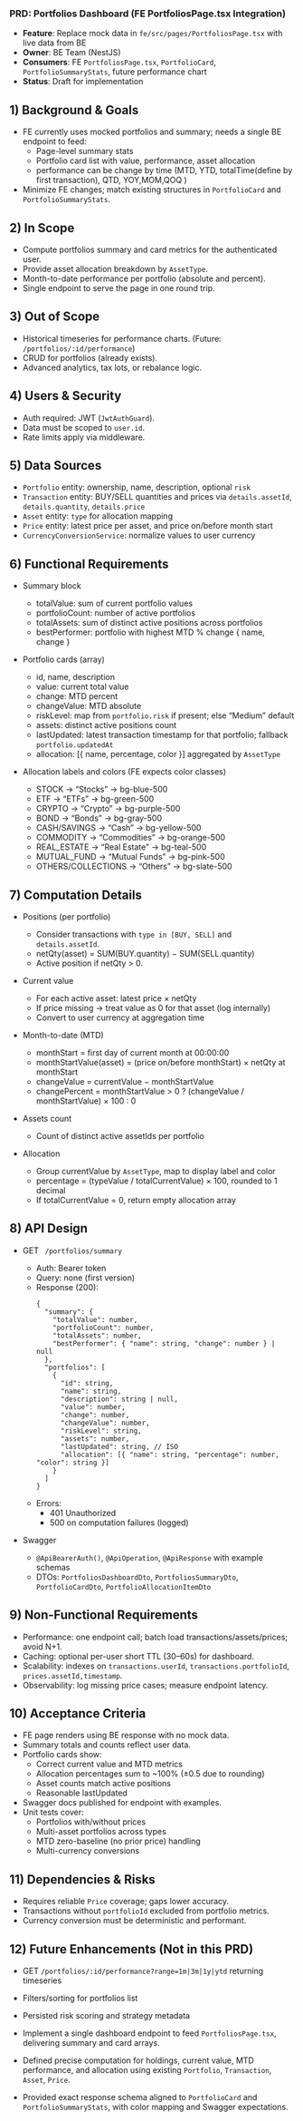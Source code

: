 ### PRD: Portfolios Dashboard (FE PortfoliosPage.tsx Integration)

- **Feature**: Replace mock data in `fe/src/pages/PortfoliosPage.tsx` with live data from BE
- **Owner**: BE Team (NestJS)
- **Consumers**: FE `PortfoliosPage.tsx`, `PortfolioCard`, `PortfolioSummaryStats`, future performance chart
- **Status**: Draft for implementation

## 1) Background & Goals
- FE currently uses mocked portfolios and summary; needs a single BE endpoint to feed:
  - Page-level summary stats
  - Portfolio card list with value, performance, asset allocation
  - performance can be change by time (MTD, YTD, totalTime(define by first transaction), QTD, YOY,MOM,QOQ )
- Minimize FE changes; match existing structures in `PortfolioCard` and `PortfolioSummaryStats`.

## 2) In Scope
- Compute portfolios summary and card metrics for the authenticated user.
- Provide asset allocation breakdown by `AssetType`.
- Month-to-date performance per portfolio (absolute and percent).
- Single endpoint to serve the page in one round trip.

## 3) Out of Scope
- Historical timeseries for performance charts. (Future: `/portfolios/:id/performance`)
- CRUD for portfolios (already exists).
- Advanced analytics, tax lots, or rebalance logic.

## 4) Users & Security
- Auth required: JWT (`JwtAuthGuard`).
- Data must be scoped to `user.id`.
- Rate limits apply via middleware.

## 5) Data Sources
- `Portfolio` entity: ownership, name, description, optional `risk`
- `Transaction` entity: BUY/SELL quantities and prices via `details.assetId`, `details.quantity`, `details.price`
- `Asset` entity: `type` for allocation mapping
- `Price` entity: latest price per asset, and price on/before month start
- `CurrencyConversionService`: normalize values to user currency

## 6) Functional Requirements

- Summary block
  - totalValue: sum of current portfolio values
  - portfolioCount: number of active portfolios
  - totalAssets: sum of distinct active positions across portfolios
  - bestPerformer: portfolio with highest MTD % change { name, change }

- Portfolio cards (array)
  - id, name, description
  - value: current total value
  - change: MTD percent
  - changeValue: MTD absolute
  - riskLevel: map from `portfolio.risk` if present; else “Medium” default
  - assets: distinct active positions count
  - lastUpdated: latest transaction timestamp for that portfolio; fallback `portfolio.updatedAt`
  - allocation: [{ name, percentage, color }] aggregated by `AssetType`

- Allocation labels and colors (FE expects color classes)
  - STOCK → “Stocks” → bg-blue-500
  - ETF → “ETFs” → bg-green-500
  - CRYPTO → “Crypto” → bg-purple-500
  - BOND → “Bonds” → bg-gray-500
  - CASH/SAVINGS → “Cash” → bg-yellow-500
  - COMMODITY → “Commodities” → bg-orange-500
  - REAL_ESTATE → “Real Estate” → bg-teal-500
  - MUTUAL_FUND → “Mutual Funds” → bg-pink-500
  - OTHERS/COLLECTIONS → “Others” → bg-slate-500

## 7) Computation Details

- Positions (per portfolio)
  - Consider transactions with `type in [BUY, SELL]` and `details.assetId`.
  - netQty(asset) = SUM(BUY.quantity) − SUM(SELL.quantity)
  - Active position if netQty > 0.

- Current value
  - For each active asset: latest price × netQty
  - If price missing → treat value as 0 for that asset (log internally)
  - Convert to user currency at aggregation time

- Month-to-date (MTD)
  - monthStart = first day of current month at 00:00:00
  - monthStartValue(asset) = (price on/before monthStart) × netQty at monthStart
  - changeValue = currentValue − monthStartValue
  - changePercent = monthStartValue > 0 ? (changeValue / monthStartValue) × 100 : 0

- Assets count
  - Count of distinct active assetIds per portfolio

- Allocation
  - Group currentValue by `AssetType`, map to display label and color
  - percentage = (typeValue / totalCurrentValue) × 100, rounded to 1 decimal
  - If totalCurrentValue = 0, return empty allocation array

## 8) API Design

- GET ` /portfolios/summary`
  - Auth: Bearer token
  - Query: none (first version)
  - Response (200):
    ```
    {
      "summary": {
        "totalValue": number,
        "portfolioCount": number,
        "totalAssets": number,
        "bestPerformer": { "name": string, "change": number } | null
      },
      "portfolios": [
        {
          "id": string,
          "name": string,
          "description": string | null,
          "value": number,
          "change": number,
          "changeValue": number,
          "riskLevel": string,
          "assets": number,
          "lastUpdated": string, // ISO
          "allocation": [{ "name": string, "percentage": number, "color": string }]
        }
      ]
    }
    ```
  - Errors:
    - 401 Unauthorized
    - 500 on computation failures (logged)

- Swagger
  - `@ApiBearerAuth()`, `@ApiOperation`, `@ApiResponse` with example schemas
  - DTOs: `PortfoliosDashboardDto`, `PortfoliosSummaryDto`, `PortfolioCardDto`, `PortfolioAllocationItemDto`

## 9) Non-Functional Requirements
- Performance: one endpoint call; batch load transactions/assets/prices; avoid N+1.
- Caching: optional per-user short TTL (30–60s) for dashboard.
- Scalability: indexes on `transactions.userId`, `transactions.portfolioId`, `prices.assetId,timestamp`.
- Observability: log missing price cases; measure endpoint latency.

## 10) Acceptance Criteria
- FE page renders using BE response with no mock data.
- Summary totals and counts reflect user data.
- Portfolio cards show:
  - Correct current value and MTD metrics
  - Allocation percentages sum to ~100% (±0.5 due to rounding)
  - Asset counts match active positions
  - Reasonable lastUpdated
- Swagger docs published for endpoint with examples.
- Unit tests cover:
  - Portfolios with/without prices
  - Multi-asset portfolios across types
  - MTD zero-baseline (no prior price) handling
  - Multi-currency conversions

## 11) Dependencies & Risks
- Requires reliable `Price` coverage; gaps lower accuracy.
- Transactions without `portfolioId` excluded from portfolio metrics.
- Currency conversion must be deterministic and performant.

## 12) Future Enhancements (Not in this PRD)
- GET `/portfolios/:id/performance?range=1m|3m|1y|ytd` returning timeseries
- Filters/sorting for portfolios list
- Persisted risk scoring and strategy metadata

- Implement a single dashboard endpoint to feed `PortfoliosPage.tsx`, delivering summary and card arrays.
- Defined precise computation for holdings, current value, MTD performance, and allocation using existing `Portfolio`, `Transaction`, `Asset`, `Price`.
- Provided exact response schema aligned to `PortfolioCard` and `PortfolioSummaryStats`, with color mapping and Swagger expectations.
